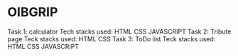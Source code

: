 # OIBGRIP
Task 1: calculator
Tech stacks used: HTML CSS JAVASCRIPT
Task 2: Tribute page
Teck stacks used: HTML CSS
Task 3: ToDo list
Teck stacks used: HTML CSS JAVASCRIPT
